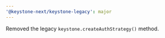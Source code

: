 ```yaml
---
'@keystone-next/keystone-legacy': major
---
```


Removed the legacy `keystone.createAuthStrategy()` method.

